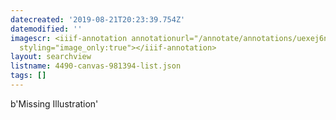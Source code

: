 ```yaml
---
datecreated: '2019-08-21T20:23:39.754Z'
datemodified: ''
imagescr: <iiif-annotation annotationurl="/annotate/annotations/uexej6nxm3ziepgf05xj.json"
  styling="image_only:true"></iiif-annotation>
layout: searchview
listname: 4490-canvas-981394-list.json
tags: []
---
```

b'Missing Illustration'